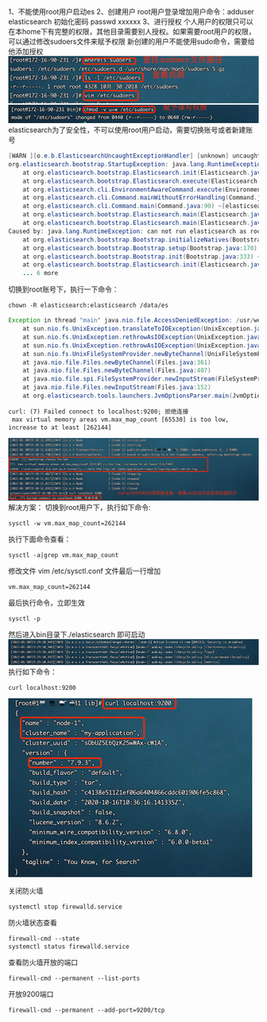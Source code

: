 1、不能使用root用户启动es 2、创建用户 root用户登录增加用户命令：adduser elasticsearch 初始化密码 passwd xxxxxx 3、进行授权
个人用户的权限只可以在本home下有完整的权限，其他目录需要别人授权。如果需要root用户的权限，可以通过修改sudoers文件来赋予权限 新创建的用户不能使用sudo命令，需要给他添加授权
![img.png](img.png)
![img_1.png](img_1.png)
elasticsearch为了安全性，不可以使用root用户启动，需要切换账号或者新建账号

```java
[WARN ][o.e.b.ElasticsearchUncaughtExceptionHandler] [unknown] uncaught exception in thread [main]
org.elasticsearch.bootstrap.StartupException: java.lang.RuntimeException: can not run elasticsearch as root
    at org.elasticsearch.bootstrap.Elasticsearch.init(Elasticsearch.java:163) ~[elasticsearch-6.6.0.jar:6.6.0]
    at org.elasticsearch.bootstrap.Elasticsearch.execute(Elasticsearch.java:150) ~[elasticsearch-6.6.0.jar:6.6.0]
    at org.elasticsearch.cli.EnvironmentAwareCommand.execute(EnvironmentAwareCommand.java:86) ~[elasticsearch-6.6.0.jar:6.6.0]
    at org.elasticsearch.cli.Command.mainWithoutErrorHandling(Command.java:124) ~[elasticsearch-cli-6.6.0.jar:6.6.0]
    at org.elasticsearch.cli.Command.main(Command.java:90) ~[elasticsearch-cli-6.6.0.jar:6.6.0]
    at org.elasticsearch.bootstrap.Elasticsearch.main(Elasticsearch.java:116) ~[elasticsearch-6.6.0.jar:6.6.0]
    at org.elasticsearch.bootstrap.Elasticsearch.main(Elasticsearch.java:93) ~[elasticsearch-6.6.0.jar:6.6.0]
Caused by: java.lang.RuntimeException: can not run elasticsearch as root
    at org.elasticsearch.bootstrap.Bootstrap.initializeNatives(Bootstrap.java:103) ~[elasticsearch-6.6.0.jar:6.6.0]
    at org.elasticsearch.bootstrap.Bootstrap.setup(Bootstrap.java:170) ~[elasticsearch-6.6.0.jar:6.6.0]
    at org.elasticsearch.bootstrap.Bootstrap.init(Bootstrap.java:333) ~[elasticsearch-6.6.0.jar:6.6.0]
    at org.elasticsearch.bootstrap.Elasticsearch.init(Elasticsearch.java:159) ~[elasticsearch-6.6.0.jar:6.6.0]
    ... 6 more
```

切换到root账号下，执行一下命令：

```shell
chown -R elasticsearch:elasticsearch /data/es
```

```java
Exception in thread "main" java.nio.file.AccessDeniedException: /usr/web/elasticsearch/elasticsearch-6.6.0/config/jvm.options
    at sun.nio.fs.UnixException.translateToIOException(UnixException.java:84)
    at sun.nio.fs.UnixException.rethrowAsIOException(UnixException.java:102)
    at sun.nio.fs.UnixException.rethrowAsIOException(UnixException.java:107)
    at sun.nio.fs.UnixFileSystemProvider.newByteChannel(UnixFileSystemProvider.java:214)
    at java.nio.file.Files.newByteChannel(Files.java:361)
    at java.nio.file.Files.newByteChannel(Files.java:407)
    at java.nio.file.spi.FileSystemProvider.newInputStream(FileSystemProvider.java:384)
    at java.nio.file.Files.newInputStream(Files.java:152)
    at org.elasticsearch.tools.launchers.JvmOptionsParser.main(JvmOptionsParser.java:60)
```

```shell
curl: (7) Failed connect to localhost:9200; 拒绝连接
 max virtual memory areas vm.max_map_count [65530] is too low, increase to at least [262144]
```

![img_3.png](img_3.png)
解决方案： 切换到root用户下，执行如下命令:

```shell
sysctl -w vm.max_map_count=262144
```

执行下面命令查看：

```shell
sysctl -a|grep vm.max_map_count
```

修改文件 vim /etc/sysctl.conf 文件最后一行增加

```shell
vm.max_map_count=262144
```

最后执行命令，立即生效

```shell
sysctl -p
```

然后进入bin目录下./elasticsearch 即可启动
![img_4.png](img_4.png)
执行如下命令：

```shell
curl localhost:9200
```

![img_5.png](img_5.png)

关闭防火墙

```shell
systemctl stop firewalld.service
```

防火墙状态查看

```shell
firewall-cmd --state
systemctl status firewalld.service
```

查看防火墙开放的端口

```shell
firewall-cmd --permanent --list-ports
```

开放9200端口

```shell
firewall-cmd --permanent --add-port=9200/tcp
```